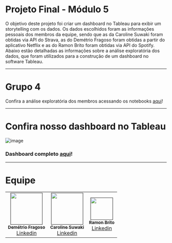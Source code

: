 # Projeto Final - Módulo 5

O objetivo deste projeto foi criar um dashboard no Tableau para exibir um storytelling com os dados. Os dados escolhidos foram as informações pessoais dos membros da equipe, sendo que as da Caroline Suwaki foram obtidas via API do Strava, as do Demétrio Fragoso foram obtidas a partir do aplicativo Netflix e as do Ramon Brito foram obtidas via API do Spotify. Abaixo estão detalhadas as informações sobre a análise exploratória dos dados, que foram utilizados para a construção de um dashboard no software Tableau.

---

# Grupo 4

Confira a análise exploratória dos membros acessando os notebooks [aqui](https://github.com/csuwaki/case_vamoai_ifood/tree/main/analise_exploratoria)! 

---

# Confira nosso dashboard no Tableau

![image](https://im2.ezgif.com/tmp/ezgif-2-53263fc767b6.gif)


### Dashboard completo [aqui](https://public.tableau.com/app/profile/dem.trio.da.costa.fragoso/viz/Projeto_final_ifood/Grupo4-IfoodResilia)!


--- 

# Equipe


<table>
  <tr>
    <td align="center"><a href=""><img src="https://cdn.discordapp.com/attachments/865709655498162186/871102347944800266/80566933_10215395485226673_4736036114899402752_o.jpg" width="100px;" alt=""/><br /><sub><b>Demétrio Fragoso</b></sub></a><br /><a href="www.linkedin.com/in/demetrio-fragoso" title="Linkedin"></a> <a href="https://github.com/demetriofragoso"
    title="Linkedin"> Linkedin </a></td>
    <td align="center"><a href=""><img src="https://cdn.discordapp.com/attachments/842838819640442903/847096419680256010/IMG_20210106_113858_114.jpg" width="100px;" alt=""/><br /><sub><b>Caroline Suwaki</b></sub></a><br /><a href="https://github.com/csuwaki/" title="Linkedin"></a> <a href="https://www.linkedin.com/in/csuwaki/"
    title="Linkedin"> Linkedin</a></td>
    <td align="center"><a href=""><img src="https://cdn.discordapp.com/attachments/865709655498162186/871104271494553620/rrrrrrr.jpg" width="70px;" alt=""/><br /><sub><b>Ramon Brito</b></sub></a><br /><a href="https://github.com/ramonbrito1995/" title="Linkedin"></a> <a href="https://www.linkedin.com/in/ramon-brito-70a0561b6"
    title="Linkedin"> Linkedin </a></td>
  

  </tr>
</table>
